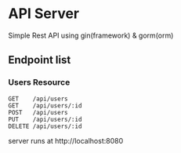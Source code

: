 # API Server

Simple Rest API using gin(framework) & gorm(orm)

## Endpoint list

### Users Resource

```
GET    /api/users
GET    /api/users/:id
POST   /api/users
PUT    /api/users/:id
DELETE /api/users/:id
```

server runs at http://localhost:8080
